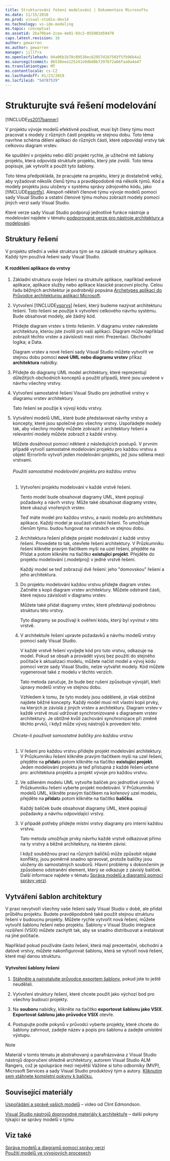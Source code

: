 ```yaml
---
title: Strukturování řešení modelování | Dokumentace Microsoftu
ms.date: 11/15/2016
ms.prod: visual-studio-dev14
ms.technology: vs-ide-modeling
ms.topic: conceptual
ms.assetid: 2ba70ba4-2cea-4e01-93c2-055903d59470
caps.latest.revision: 16
author: gewarren
ms.author: gewarren
manager: jillfra
ms.openlocfilehash: 04a06b1b78c89538ec62957d1b7503f5fb96b4a1
ms.sourcegitcommit: 8b538eea125241e9d6d8b7297b72a66faa9a4a47
ms.translationtype: MT
ms.contentlocale: cs-CZ
ms.lasthandoff: 01/23/2019
ms.locfileid: "54787529"
---
```

# <a name="structure-your-modeling-solution"></a>Strukturujte svá řešení modelování
[!INCLUDE[vs2017banner](../includes/vs2017banner.md)]

V projektu vývoje modelů efektivně používat, musí být členy týmu moct pracovat s modely z různých částí projektu ve stejnou dobu. Toto téma navrhne schéma dělení aplikaci do různých částí, které odpovídají vrstvy tak celkovou diagram vrstev.  
  
 Ke spuštění v projektu nebo dílčí projekt rychle, je užitečné mít šablony projektu, která odpovídá struktuře projektu, který jste zvolili. Toto téma popisuje, jak vytvořit a použít tyto šablony.  
  
 Toto téma předpokládá, že pracujete na projektu, který je dostatečně velký, aby vyžadovat několik členů týmu a pravděpodobně má několik týmů. Kód a modely projektu jsou uloženy v systému správy zdrojového kódu, jako [!INCLUDE[esprtfs](../includes/esprtfs-md.md)]. Alespoň někteří členové týmu vývoje modelů pomocí sady Visual Studio a ostatní členové týmu mohou zobrazit modely pomocí jiných verzí sady Visual Studio.  
  
 Které verze sady Visual Studio podporují jednotlivé funkce nástroje a modelování najdete v tématu [podporované verze pro nástroje architektury a modelování](../modeling/what-s-new-for-design-in-visual-studio.md#VersionSupport).  
  
## <a name="solution-structure"></a>Struktury řešení  
 V projektu střední a velké struktura tým se na základě struktury aplikace. Každý tým používá řešení sady Visual Studio.  
  
#### <a name="to-divide-an-application-into-layers"></a>K rozdělení aplikace do vrstvy  
  
1. Základní struktura svoje řešení na struktuře aplikace, například webové aplikace, aplikace služby nebo aplikace klasické pracovní plochy. Celou řadu běžných architektur je podrobněji popsána [Archetypes aplikaci do Průvodce architekturou aplikací Microsoft](http://go.microsoft.com/fwlink/?LinkId=196681).  
  
2. Vytvoření [!INCLUDE[vsprvs](../includes/vsprvs-md.md)] řešení, který budeme nazývat architekturu řešení. Toto řešení se použije k vytvoření celkového návrhu systému. Bude obsahovat modely, ale žádný kód.  
  
    Přidejte diagram vrstev s tímto řešením. V diagramu vrstev nakreslete architektura, kterou jste zvolili pro vaši aplikaci. Diagram může například zobrazit těchto vrstev a závislostí mezi nimi: Prezentaci. Obchodní logika; a Data.  
  
    Diagram vrstev a nové řešení sady Visual Studio můžete vytvořit ve stejnou dobu pomocí **nové UML nebo diagramu vrstev** příkaz **architektura** nabídky.  
  
3. Přidejte do diagramy UML model architektury, které reprezentují důležitých obchodních konceptů a použití případů, které jsou uvedené v návrhu všechny vrstvy.  
  
4. Vytvoření samostatné řešení Visual Studio pro jednotlivé vrstvy v diagramu vrstev architektury.  
  
    Tato řešení se použije k vývoji kódu vrstvy.  
  
5. Vytváření modelů UML, které bude představovat návrhy vrstvy a koncepty, které jsou společné pro všechny vrstvy. Uspořádejte modely tak, aby všechny modely můžete zobrazit z architektury řešení a relevantní modely můžete zobrazit z každé vrstvy.  
  
    Můžete dosáhnout pomocí některé z následujících postupů. V prvním případě vytvoří samostatné modelování projektu pro každou vrstvu a objekt IErrorInfo vytvoří jeden modelování projektu, jež jsou sdílena mezi vrstvami.  
  
   ###### <a name="to-use-a-separate-modeling-project-for-each-layer"></a>Použití samostatné modelování projektu pro každou vrstvu  
  
   1. Vytvoření projektu modelování v každé vrstvě řešení.  
  
       Tento model bude obsahovat diagramy UML, které popisují požadavky a návrh vrstvy. Může také obsahovat diagramy vrstev, které ukazují vnořených vrstev.  
  
       Teď máte model pro každou vrstvu, a navíc modelu pro architekturu aplikace. Každý model je součástí vlastní řešení. To umožňuje členům týmu. budou fungovat na vrstvách ve stejnou dobu.  
  
   2. Architektura řešení přidejte projekt modelování z každé vrstvy řešení. Provedete to tak, otevřete řešení architektury. V Průzkumníku řešení klikněte pravým tlačítkem myši na uzel řešení, přejděte na Přidat a potom klikněte na tlačítko **existující projekt**. Přejděte do projektu modelování (.modelproj) v jedné vrstvě řešení.  
  
       Každý model se teď zobrazují dvě řešení: jeho "domovskou" řešení a jeho architektura.  
  
   3. Do projektu modelování každou vrstvu přidejte diagram vrstev. Začněte s kopii diagram vrstev architektury. Můžete odstranit části, které nejsou závislostí v diagramu vrstev.  
  
       Můžete také přidat diagramy vrstev, které představují podrobnou strukturu této vrstvy.  
  
       Tyto diagramy se používají k ověření kódu, který byl vyvinut v této vrstvě.  
  
   4. V architektuře řešení upravte požadavků a návrhu modelů vrstvy pomocí sady Visual Studio.  
  
       V každé vrstvě řešení vyvíjejte kód pro tuto vrstvu, odkazuje na model. Pokud se obsah a provádět vývoj bez použití do stejného počítače k aktualizaci modelu, můžete načíst model a vývoj kódu pomocí verze sady Visual Studio, nelze vytvářet modely. Kód můžete vygenerovat také z modelu v těchto verzích.  
  
      Tato metoda zaručuje, že bude bez rušení způsobuje vývojáři, kteří úpravy modelů vrstvy ve stejnou dobu.  
  
      Vzhledem k tomu, že tyto modely jsou oddělené, je však obtížné najdete běžné koncepty. Každý model musí mít vlastní kopii prvky, na kterých je závislá z jiných vrstev a architektury. Diagram vrstev v každé vrstvě musí udržovat synchronizované s diagramem vrstev architektury. Je obtížné kvůli zachování synchronizace při změně těchto prvků, i když může vývoj nástrojů k provedení této.  
  
   ###### <a name="to-use-a-separate-package-for-each-layer"></a>Chcete-li používat samostatné balíčky pro každou vrstvu  
  
   1. V řešení pro každou vrstvu přidejte projekt modelování architektury. V Průzkumníku řešení klikněte pravým tlačítkem myši na uzel řešení, přejděte na **přidat**a potom klikněte na tlačítko **existující projekt**. Jeden modelování projektu je teď přístupná z každé řešení určené pro: architektura projektu a projekt vývoje pro každou vrstvu.  
  
   2. Ve sdíleném modelu UML vytvořte balíček pro jednotlivé úrovně: V Průzkumníku řešení vyberte projekt modelování. V Průzkumníku modelů UML, klikněte pravým tlačítkem na kořenový uzel modelu, přejděte na **přidat**a potom klikněte na tlačítko **balíčku**.  
  
       Každý balíček bude obsahovat diagramy UML, které popisují požadavky a návrhu odpovídající vrstvy.  
  
   3. V případě potřeby přidejte místní vrstvy diagramy pro interní každou vrstvu.  
  
      Tato metoda umožňuje prvky návrhu každé vrstvě odkazovat přímo na ty vrstvy a běžné architektury, na kterém závisí.  
  
      I když souběžnou prací na různých balíčků může způsobit nějaké konflikty, jsou poměrně snadno spravovat, protože balíčky jsou uloženy do samostatných souborů. Hlavní problémy s dokončením je způsobeno odstranění element, který se odkazuje z závislý balíček. Další informace najdete v tématu [Správa modelů a diagramů pomocí správy verzí](../modeling/manage-models-and-diagrams-under-version-control.md).  
  
## <a name="creating-architecture-templates"></a>Vytváření šablon architektury  
 V praxi nevytvoří všechny vaše řešení sady Visual Studio v době, ale přidat průběhu projektu. Budete pravděpodobně také použít stejnou strukturu řešení v budoucnu projekty.  Můžete rychle vytvořit nová řešení, můžete vytvořit šablonu řešení nebo projektu. Šablony v Visual Studio integrace rozšíření (VSIX) můžete zachytit tak, aby se snadno distribuovat a instalovat na jiné počítače.  
  
 Například pokud používáte často řešení, která mají prezentační, obchodní a datové vrstvy, můžete nakonfigurovat šablonu, která se vytvoří nová řešení, které mají danou strukturu.  
  
#### <a name="to-create-a-solution-template"></a>Vytvoření šablony řešení  
  
1.  [Stáhněte a nainstalujte průvodce exportem šablony](http://go.microsoft.com/fwlink/?LinkId=196686), pokud jste to ještě neudělali.  
  
2.  Vytvoření struktury řešení, které chcete použít jako výchozí bod pro všechny budoucí projekty.  
  
3.  Na **souboru** nabídky, klikněte na tlačítko **exportovat šablonu jako VSIX**. **Exportovat šablonu jako průvodce VSIX** otevře.  
  
4.  Postupujte podle pokynů v průvodci vyberte projekty, které chcete do šablony zahrnout, zadejte název a popis pro šablonu a zadejte umístění výstupu.  
  
> [!NOTE]
>  Materiál v tomto tématu je abstrahovaný a parafrázována z Visual Studio nástrojů doporučení ohledně architektury, autorem Visual Studio ALM Rangers, což je spolupráce mezi největší Vážíme si toho odborníky (MVP), Microsoft Services a sady Visual Studio produktový tým a autory. [Kliknutím sem stáhnete kompletní pokyny k balíčku.](http://go.microsoft.com/fwlink/?LinkID=191984)  
  
## <a name="related-materials"></a>Související materiály  
 [Uspořádání a správě vašich modelů](http://channel9.msdn.com/posts/clinted/UML-with-VS-2010-Part-9-Organizing-and-Managing-Your-Models/) – video od Clint Edmondson.  
  
 [Visual Studio nástrojů doprovodné materiály k architektuře](../modeling/visual-studio-architecture-tooling-guidance.md) – další pokyny týkající se správy modelů v týmu  
  
## <a name="see-also"></a>Viz také  
 [Správa modelů a diagramů pomocí správy verzí](../modeling/manage-models-and-diagrams-under-version-control.md)   
 [Použití modelů ve vývojových procesech](../modeling/use-models-in-your-development-process.md)
